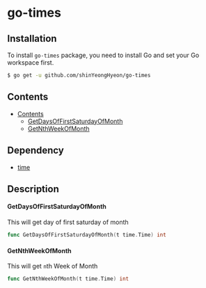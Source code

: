 # go-times

## Installation
To install `go-times` package, you need to install Go and set your Go workspace first.
```sh
$ go get -u github.com/shinYeongHyeon/go-times
```

## Contents

- [Contents](#contents)
  - [GetDaysOfFirstSaturdayOfMonth](#getDaysOfFirstSaturdayOfMonth)
  - [GetNthWeekOfMonth](#getNthWeekOfMonth)
    
## Dependency
 - [time](https://golang.org/pkg/time/)

## Description

#### GetDaysOfFirstSaturdayOfMonth
This will get day of first saturday of month
```go
func GetDaysOfFirstSaturdayOfMonth(t time.Time) int
```

#### GetNthWeekOfMonth
This will get `n`th Week of Month
```go
func GetNthWeekOfMonth(t time.Time) int
```